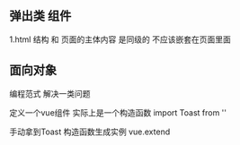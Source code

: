 ## 弹出类 组件
1.html 结构 和 页面的主体内容 是同级的 不应该嵌套在页面里面
## 面向对象
编程范式
解决一类问题

定义一个vue组件 实际上是一个构造函数 
import Toast from ''
<Toast />

手动拿到Toast 构造函数生成实例
 vue.extend